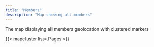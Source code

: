 ```yaml
---
title: "Members"
description: "Map showing all members"
---
```


The map displaying all members geolocation with clustered markers

{{< mapcluster list=.Pages >}}